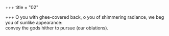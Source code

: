 +++
title = "02"

+++
O you with ghee-covered back, o you of shimmering radiance, we beg  you of sunlike appearance:  
convey the gods hither to pursue (our oblations).  